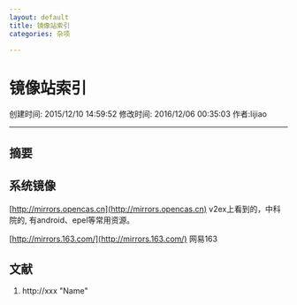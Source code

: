 ```yaml
---
layout: default
title: 镜像站索引
categories: 杂项

---
```


# 镜像站索引
创建时间: 2015/12/10 14:59:52  修改时间: 2016/12/06 00:35:03 作者:lijiao

----

## 摘要

## 系统镜像

[http://mirrors.opencas.cn](http://mirrors.opencas.cn)   v2ex上看到的，中科院的, 有android、epel等常用资源。

[http://mirrors.163.com/](http://mirrors.163.com/) 网易163

## 文献
1. http://xxx  "Name"


